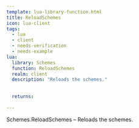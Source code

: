 ```yaml
---
template: lua-library-function.html
title: ReloadSchemes
icon: lua-client
tags:
  - lua
  - client
  - needs-verification
  - needs-example
lua:
  library: Schemes
  function: ReloadSchemes
  realm: client
  description: "Reloads the schemes."
  
  
  returns:
    
---
```


<div class="lua__search__keywords">
Schemes.ReloadSchemes &#x2013; Reloads the schemes.
</div>
